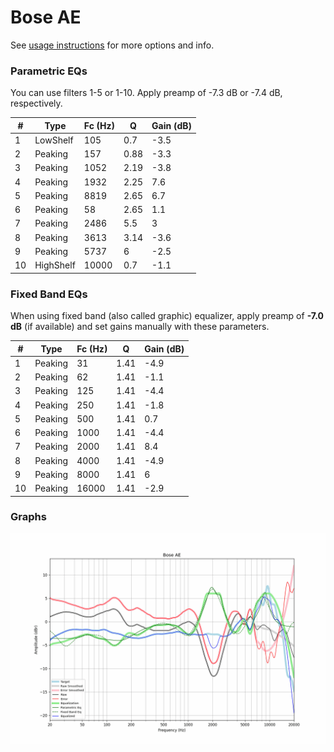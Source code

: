 # Bose AE
See [usage instructions](https://github.com/jaakkopasanen/AutoEq#usage) for more options and info.

### Parametric EQs
You can use filters 1-5 or 1-10. Apply preamp of -7.3 dB or -7.4 dB, respectively.

|   # | Type      |   Fc (Hz) |    Q |   Gain (dB) |
|-----|-----------|-----------|------|-------------|
|   1 | LowShelf  |       105 | 0.7  |        -3.5 |
|   2 | Peaking   |       157 | 0.88 |        -3.3 |
|   3 | Peaking   |      1052 | 2.19 |        -3.8 |
|   4 | Peaking   |      1932 | 2.25 |         7.6 |
|   5 | Peaking   |      8819 | 2.65 |         6.7 |
|   6 | Peaking   |        58 | 2.65 |         1.1 |
|   7 | Peaking   |      2486 | 5.5  |         3   |
|   8 | Peaking   |      3613 | 3.14 |        -3.6 |
|   9 | Peaking   |      5737 | 6    |        -2.5 |
|  10 | HighShelf |     10000 | 0.7  |        -1.1 |

### Fixed Band EQs
When using fixed band (also called graphic) equalizer, apply preamp of **-7.0 dB** (if available) and set gains manually with these parameters.

|   # | Type    |   Fc (Hz) |    Q |   Gain (dB) |
|-----|---------|-----------|------|-------------|
|   1 | Peaking |        31 | 1.41 |        -4.9 |
|   2 | Peaking |        62 | 1.41 |        -1.1 |
|   3 | Peaking |       125 | 1.41 |        -4.4 |
|   4 | Peaking |       250 | 1.41 |        -1.8 |
|   5 | Peaking |       500 | 1.41 |         0.7 |
|   6 | Peaking |      1000 | 1.41 |        -4.4 |
|   7 | Peaking |      2000 | 1.41 |         8.4 |
|   8 | Peaking |      4000 | 1.41 |        -4.9 |
|   9 | Peaking |      8000 | 1.41 |         6   |
|  10 | Peaking |     16000 | 1.41 |        -2.9 |

### Graphs
![](./Bose%20AE.png)
